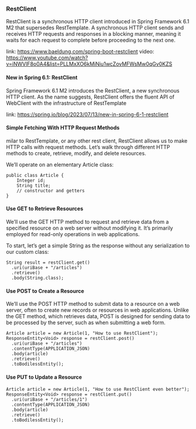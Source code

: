 ### RestClient

RestClient is a synchronous HTTP client introduced in Spring Framework 6.1 M2 that supersedes RestTemplate.
A synchronous HTTP client sends and receives HTTP requests and responses in a blocking manner,
meaning it waits for each request to complete before proceeding to the next one.

link: https://www.baeldung.com/spring-boot-restclient
video: https://www.youtube.com/watch?v=iNWVlF8o0A4&list=PLLMxXO6kMiNiu1wcZovMFWsMw0qGv0KZS

#### New in Spring 6.1: RestClient

Spring Framework 6.1 M2 introduces the RestClient, a new synchronous HTTP client.
As the name suggests, RestClient offers the fluent API of WebClient with the infrastructure of RestTemplate

link: https://spring.io/blog/2023/07/13/new-in-spring-6-1-restclient

#### Simple Fetching With HTTP Request Methods

milar to RestTemplate, or any other rest client, RestClient allows us to make HTTP calls with request methods. Let’s
walk through different HTTP methods to create, retrieve, modify, and delete resources.

We’ll operate on an elementary Article class:

```
public class Article {
    Integer id;
    String title;
    // constructor and getters
}
```

#### Use GET to Retrieve Resources

We’ll use the GET HTTP method to request and retrieve data from a specified resource on a web server without modifying
it. It’s primarily employed for read-only operations in web applications.

To start, let’s get a simple String as the response without any serialization to our custom class:

```
String result = restClient.get()
  .uri(uriBase + "/articles")
  .retrieve()
  .body(String.class);
```

#### Use POST to Create a Resource

We’ll use the POST HTTP method to submit data to a resource on a web server, often to create new records or resources in
web applications. Unlike the GET method, which retrieves data, POST is designed for sending data to be processed by the
server, such as when submitting a web form.

```
Article article = new Article(1, "How to use RestClient");
ResponseEntity<Void> response = restClient.post()
  .uri(uriBase + "/articles")
  .contentType(APPLICATION_JSON)
  .body(article)
  .retrieve()
  .toBodilessEntity();
```

#### Use PUT to Update a Resource

```
Article article = new Article(1, "How to use RestClient even better");
ResponseEntity<Void> response = restClient.put()
  .uri(uriBase + "/articles/1")
  .contentType(APPLICATION_JSON)
  .body(article)
  .retrieve()
  .toBodilessEntity();
```
